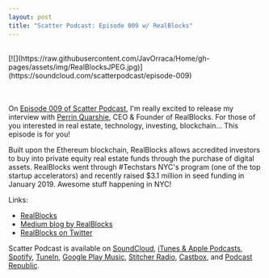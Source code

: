 ```yaml
---
layout: post
title: "Scatter Podcast: Episode 009 w/ RealBlocks"
---
```

<br>
[![](https://raw.githubusercontent.com/JavOrraca/Home/gh-pages/assets/img/RealBlocksJPEG.jpg)](https://soundcloud.com/scatterpodcast/episode-009)
<br>
<br>
<br>

On [Episode 009 of Scatter Podcast](https://soundcloud.com/scatterpodcast/episode-009), I'm really excited to release my interview with [Perrin Quarshie](https://www.linkedin.com/in/perrinq/), CEO & Founder of RealBlocks. For those of you interested in real estate, technology, investing, blockchain... This episode is for you!

Built upon the Ethereum blockchain, RealBlocks allows accredited investors to buy into private equity real estate funds through the purchase of digital assets. RealBlocks went through #Techstars NYC's program (one of the top startup accelerators) and recently raised $3.1 million in seed funding in January 2019. Awesome stuff happening in NYC!

Links:
* [RealBlocks](https://www.realblocks.com/)
* [Medium blog by RealBlocks](https://medium.com/realblocks-blog)
* [RealBlocks on Twitter](https://twitter.com/realblocks)

Scatter Podcast is available on [SoundCloud](https://soundcloud.com/scatterpodcast), [iTunes & Apple Podcasts](https://podcasts.apple.com/us/podcast/scatter-podcast/id1458544194), [Spotify](https://open.spotify.com/show/64UpJwByrdsrLSYObuEeHx?si=n_UlBzrYQv6ptBjeXfSOsw), [TuneIn](https://tunein.com/podcasts/Business--Economics-Podcasts/Scatter-Podcast-p1216105/), [Google Play Music](https://playmusic.app.goo.gl/?ibi=com.google.PlayMusic&isi=691797987&ius=googleplaymusic&apn=com.google.android.music&link=https://play.google.com/music/m/Iqayzaqkmvhu5op3yehzbj5bus4?t%3DScatter_Podcast%26pcampaignid%3DMKT-na-all-co-pr-mu-pod-16), [Stitcher Radio](https://www.stitcher.com/podcast/scatter-podcast/httpssoundcloudcomscatterpodcast), [Castbox](https://castbox.fm/channel/id2083174), and [Podcast Republic](https://www.podcastrepublic.net/podcast/1458544194).
